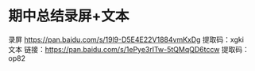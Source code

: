# 期中总结录屏+文本<br>
录屏 https://pan.baidu.com/s/19l9-D5E4E22V1884vmKxDg  提取码：xgki <br>
文本 链接：https://pan.baidu.com/s/1ePye3rlTw-5tQMqQD6tccw 提取码：op82 
